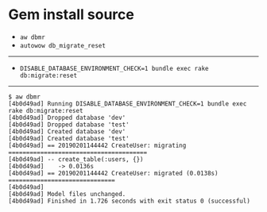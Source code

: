 # Gem install source

* `aw dbmr`
* `autowow db_migrate_reset`

----

* `DISABLE_DATABASE_ENVIRONMENT_CHECK=1 bundle exec rake db:migrate:reset`

----

```
$ aw dbmr
[4b0d49ad] Running DISABLE_DATABASE_ENVIRONMENT_CHECK=1 bundle exec rake db:migrate:reset
[4b0d49ad] Dropped database 'dev'
[4b0d49ad] Dropped database 'test'
[4b0d49ad] Created database 'dev'
[4b0d49ad] Created database 'test'
[4b0d49ad] == 20190201144442 CreateUser: migrating =======================================
[4b0d49ad] -- create_table(:users, {})
[4b0d49ad]    -> 0.0136s
[4b0d49ad] == 20190201144442 CreateUser: migrated (0.0138s) ==============================
[4b0d49ad]
[4b0d49ad] Model files unchanged.
[4b0d49ad] Finished in 1.726 seconds with exit status 0 (successful)
```
